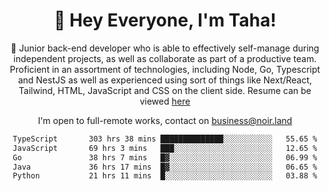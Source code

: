 <div align="center">

<h1 align="center">👋 Hey Everyone, I'm Taha! </h1>
  
<p>
  
 🎉 Junior back-end developer who is able to effectively self-manage during independent projects, as well as collaborate as part of a productive team. Proficient in an assortment of technologies, including Node, Go, Typescript and NestJS as well as experienced using sort of things like Next/React, Tailwind, HTML, JavaScript and CSS on the client side. Resume can be viewed [here](https://cdn.noir.land/resume)

</p>
   
<p align="center">

  I'm open to full-remote works, contact on [business@noir.land](mailto:business@noir.land) 
 
 </p>
   

  
<!--START_SECTION:waka-->

```txt
TypeScript       303 hrs 38 mins ██████████████░░░░░░░░░░░   55.65 %
JavaScript       69 hrs 3 mins   ███░░░░░░░░░░░░░░░░░░░░░░   12.65 %
Go               38 hrs 7 mins   █▓░░░░░░░░░░░░░░░░░░░░░░░   06.99 %
Java             36 hrs 17 mins  █▓░░░░░░░░░░░░░░░░░░░░░░░   06.65 %
Python           21 hrs 11 mins  █░░░░░░░░░░░░░░░░░░░░░░░░   03.88 %
```

<!--END_SECTION:waka-->
